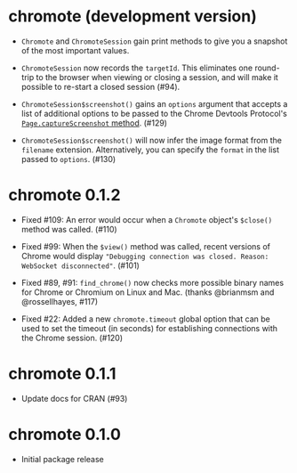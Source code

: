 # chromote (development version)

* `Chromote` and `ChromoteSession` gain print methods to give you a snapshot of the most important values.

* `ChromoteSession` now records the `targetId`. This eliminates one round-trip to the browser when viewing or closing a session, and will make it possible to re-start a closed session (#94).

* `ChromoteSession$screenshot()` gains an `options` argument that accepts a list of additional options to be passed to the Chrome Devtools Protocol's [`Page.captureScreenshot` method](https://chromedevtools.github.io/devtools-protocol/tot/Page/#method-captureScreenshot). (#129)

* `ChromoteSession$screenshot()` will now infer the image format from the `filename` extension. Alternatively, you can specify the `format` in the list passed to `options`. (#130)

# chromote 0.1.2

* Fixed #109: An error would occur when a `Chromote` object's `$close()` method was called. (#110)

* Fixed #99: When the `$view()` method was called, recent versions of Chrome would display `"Debugging connection was closed. Reason: WebSocket disconnected"`. (#101)

* Fixed #89, #91: `find_chrome()` now checks more possible binary names for Chrome or Chromium on Linux and Mac. (thanks @brianmsm and @rossellhayes, #117)

* Fixed #22: Added a new `chromote.timeout` global option that can be used to set the timeout (in seconds) for establishing connections with the Chrome session. (#120)


# chromote 0.1.1

* Update docs for CRAN (#93)


# chromote 0.1.0

* Initial package release
